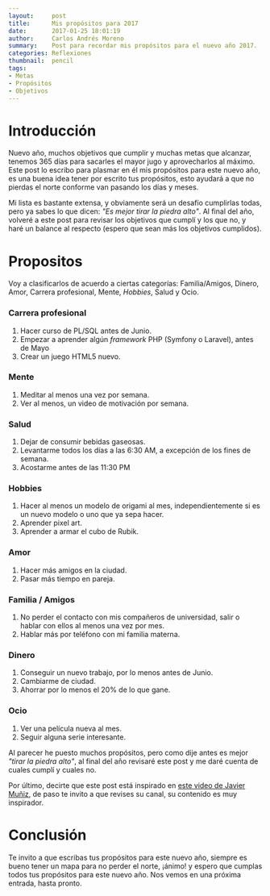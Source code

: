 ```yaml
---
layout:     post
title:      Mis propósitos para 2017
date:       2017-01-25 18:01:19
author:     Carlos Andrés Moreno
summary:    Post para recordar mis propósitos para el nuevo año 2017.
categories: Reflexiones
thumbnail:  pencil
tags:
- Metas
- Propósitos
- Objetivos
---
```


# Introducción
Nuevo año, muchos objetivos que cumplir y muchas metas que alcanzar, tenemos 365 días para sacarles el mayor jugo y aprovecharlos al máximo. Este post lo escribo para plasmar en él mis propósitos para este nuevo año, es una buena idea tener por escrito tus propósitos, esto ayudará a que no pierdas el norte conforme van pasando los días y meses. 

Mi lista es bastante extensa, y obviamente será un desafío cumplirlas todas, pero ya sabes lo que dicen: _"Es mejor tirar la piedra alto"_. Al final del año, volveré a este post para revisar los objetivos que cumplí y los que no, y haré un balance al respecto (espero que sean más los objetivos cumplidos).

# Propositos
Voy a clasificarlos de acuerdo a ciertas categorías: Familia/Amigos, Dinero, Amor, Carrera profesional, Mente, _Hobbies_, Salud y Ocio.

### Carrera profesional

1. Hacer curso de PL/SQL antes de Junio.
2. Empezar a aprender algún _framework_ PHP (Symfony o Laravel), antes de Mayo
3. Crear un juego HTML5 nuevo.

### Mente

1. Meditar al menos una vez por semana.
2. Ver al menos, un video de motivación por semana.

### Salud

1. Dejar de consumir bebidas gaseosas.
2. Levantarme todos los días a las 6:30 AM, a excepción de los fines de semana.
3. Acostarme antes de las 11:30 PM

### Hobbies

1. Hacer al menos un modelo de origami al mes, independientemente si es un nuevo modelo o uno que ya sepa hacer.
2. Aprender pixel art.
3. Aprender a armar el cubo de Rubik.

### Amor

1. Hacer más amigos en la ciudad.
2. Pasar más tiempo en pareja.

### Familia / Amigos

1. No perder el contacto con mis compañeros de universidad, salir o hablar con ellos al menos una vez por mes.
2. Hablar más por teléfono con mi familia materna. 

### Dinero

1. Conseguir un nuevo trabajo, por lo menos antes de Junio.
2. Cambiarme de ciudad.
3. Ahorrar por lo menos el 20% de lo que gane.

### Ocio

1. Ver una película nueva al mes.
2. Seguir alguna serie interesante.

Al parecer he puesto muchos propósitos, pero como dije antes es mejor _"tirar la piedra alto"_, al final del año revisaré este post y me daré cuenta de cuales cumplí y cuales no.

Por último, decirte que este post está inspirado en [este video de Javier Muñiz](https://www.youtube.com/watch?v=pFisMmMmakg), de paso te invito a que revises su canal, su contenido es muy inspirador. 

# Conclusión

Te invito a que escribas tus propósitos para este nuevo año, siempre es bueno tener un mapa para no perder el norte, ¡ánimo! y espero que cumplas todos tus propósitos para este nuevo año. Nos vemos en una próxima entrada, hasta pronto.